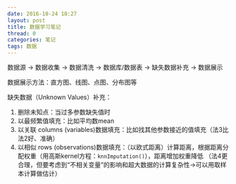 ```yaml
---
date: 2016-10-24 10:27
layout: post
title: 数据学习笔记
thread: 0
categories: 笔记
tags: 数据
---
```



数据源 → 数据收集 → 数据清洗 → 数据库/数据表 → 缺失数据补充 → 数据展示

数据展示方法：直方图、线图、点图、分布图等

缺失数据（Unknown Values）补充：

1. 删除未知点：当过多参数缺失值时
2. 以最频繁值填充：比如平均数mean
3. 以关联 columns (variables)数据填充：比如找其他参数接近的值填充（法3比法2好、准确）
4. 以相似 rows (observations)数据填充：（以欧式距离）计算距离，根据距离分配权重（用高斯kernel方程：`knnImputation()`），距离增加权重降低 （法4更合理，但要考虑到“不相关变量”的影响和超大数据的计算复杂性→可以用取样本计算做估计）
